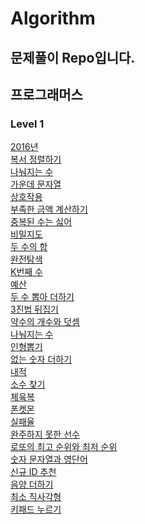 # Algorithm

## 문제풀이 Repo입니다.

## 프로그래머스

### Level 1
[2016년](/level1/2016.js)</br>
[복서 정렬하기](/level1/boxerSorting.js)</br>
[나눠지는 수](/level1/canDivide.js)</br>
[가운데 문자열](/level1/centerWord.js)</br>
[상호작용](/level1/mutualEvaluation.js)</br>
[부족한 금액 계산하기](/level1/noCreditBalance.js)</br>
[중복된 수는 싫어](/level1/sameNumberDelete.js)</br>
[비밀지도](/level1/secretMap.js)</br>
[두 수의 합](/level1/twoNumsSum.js)</br>
[완전탐색](/level1/bruteSearch.js)</br>
[K번째 수](/level1/kthNumber.js)</br>
[예산](/level1/budget.js)</br>
[두 수 뽑아 더하기](/level1/sumOfTwoNumbers.js)</br>
[3진법 뒤집기](/level1/threeRadixReverse.js)</br>
[약수의 개수와 덧셈](/level1/divisorNumAndSum.js)</br>
[나눠지는 수](/level1/canDivide.js)</br>
[인형뽑기](/level1/creinDoll.js)</br>
[없는 숫자 더하기](/level1/doesNotHaveNum.js)</br>
[내적](/levle1/dotProduct.js)</br>
[소수 찾기](/level1/primeNumberTest.js)</br>
[체육복](/level1/uniformShare.js)</br>
[폰켓몬](/level1/phoneKetMon.js)</br>
[실패율](/level1/failPercentage.js)</br>
[완주하지 못한 선수](/level1/hash_playerSearch.js)</br>
[로또의 최고 순위와 최저 순위](/level1/lotto.js)</br>
[숫자 문자열과 영단어](/level1/number_string.js)</br>
[신규 ID 추천](/level1/newIdValid.js)</br>
[음양 더하기](/level1/plusOrMinus.js)</br>
[최소 직사각형](/levl1/rectangle.js)</br>
[키패드 누르기](/level1/touchLeftOrRightPad.js)</br>

